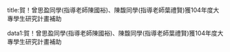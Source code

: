 title:賀！曾思盈同學(指導老師陳國裕)、陳馥同學(指導老師葉禮賢)獲104年度大專學生研究計畫補助

data1:賀！曾思盈同學(指導老師陳國裕)、陳馥同學(指導老師葉禮賢)獲104年度大專學生研究計畫補助